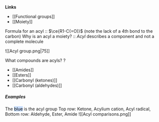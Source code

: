 **Links**
- [[Functional groups]] 
- [[Moiety]]

Formula for an acyl :: $\ce{R1-C(=O)}$  (note the lack of a 4th bond to the carbon)
Why is an acyl a moiety? :: *Acyl* describes a component and not a complete molecule

![[Acyl group.png|75]]

What compounds are acyls?
?
- [[Amides]] 
- [[Esters]] 
- [[Carbonyl (ketones)]] 
- [[Carbonyl (aldehydes)]] 



##### Examples
The <mark style="background: #ADCCFFA6;">blue</mark> is the acyl group
Top row: Ketone, Acylium cation, Acyl radical, 
Bottom row: Aldehyde, Ester, Amide
![[Acyl comparisons.png]]